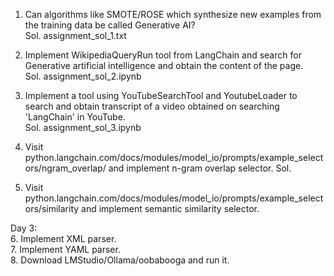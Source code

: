 1. Can algorithms like SMOTE/ROSE which synthesize new examples from the training data be called Generative AI?  
Sol. assignment_sol_1.txt  
  
2. Implement WikipediaQueryRun tool from LangChain and search for Generative artificial intelligence and obtain the content of the page.  
Sol. assignment_sol_2.ipynb

4. Implement a tool using YouTubeSearchTool and YoutubeLoader to search and obtain transcript of a video obtained on searching 'LangChain' in YouTube.  
Sol. assignment_sol_3.ipynb

6. Visit python.langchain.com/docs/modules/model_io/prompts/example_selectors/ngram_overlap/ and implement n-gram overlap selector.
Sol. 

8. Visit python.langchain.com/docs/modules/model_io/prompts/example_selectors/similarity and implement semantic similarity selector.  

Day 3:  
6. Implement XML parser.  
7. Implement YAML parser.  
8. Download LMStudio/Ollama/oobabooga and run it.  
